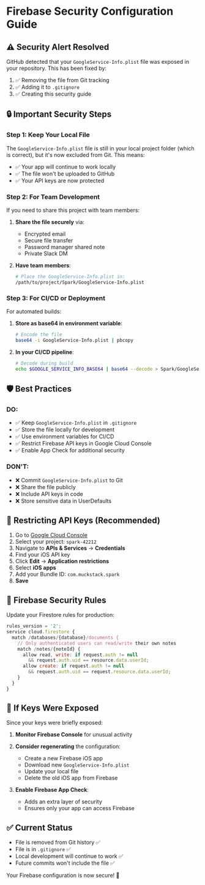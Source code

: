 # Firebase Security Configuration Guide

## ⚠️ Security Alert Resolved

GitHub detected that your `GoogleService-Info.plist` file was exposed in your repository. This has been fixed by:

1. ✅ Removing the file from Git tracking
2. ✅ Adding it to `.gitignore`
3. ✅ Creating this security guide

## 🔒 Important Security Steps

### Step 1: Keep Your Local File
The `GoogleService-Info.plist` file is still in your local project folder (which is correct), but it's now excluded from Git. This means:
- ✅ Your app will continue to work locally
- ✅ The file won't be uploaded to GitHub
- ✅ Your API keys are now protected

### Step 2: For Team Development
If you need to share this project with team members:

1. **Share the file securely** via:
   - Encrypted email
   - Secure file transfer
   - Password manager shared note
   - Private Slack DM

2. **Have team members**:
   ```bash
   # Place the GoogleService-Info.plist in:
   /path/to/project/Spark/GoogleService-Info.plist
   ```

### Step 3: For CI/CD or Deployment
For automated builds:

1. **Store as base64 in environment variable**:
   ```bash
   # Encode the file
   base64 -i GoogleService-Info.plist | pbcopy
   ```

2. **In your CI/CD pipeline**:
   ```bash
   # Decode during build
   echo $GOOGLE_SERVICE_INFO_BASE64 | base64 --decode > Spark/GoogleService-Info.plist
   ```

## 🛡️ Best Practices

### DO:
- ✅ Keep `GoogleService-Info.plist` in `.gitignore`
- ✅ Store the file locally for development
- ✅ Use environment variables for CI/CD
- ✅ Restrict Firebase API keys in Google Cloud Console
- ✅ Enable App Check for additional security

### DON'T:
- ❌ Commit `GoogleService-Info.plist` to Git
- ❌ Share the file publicly
- ❌ Include API keys in code
- ❌ Store sensitive data in UserDefaults

## 🔑 Restricting API Keys (Recommended)

1. Go to [Google Cloud Console](https://console.cloud.google.com)
2. Select your project: `spark-42212`
3. Navigate to **APIs & Services** → **Credentials**
4. Find your iOS API key
5. Click **Edit** → **Application restrictions**
6. Select **iOS apps**
7. Add your Bundle ID: `com.muckstack.spark`
8. **Save**

## 📱 Firebase Security Rules

Update your Firestore rules for production:

```javascript
rules_version = '2';
service cloud.firestore {
  match /databases/{database}/documents {
    // Only authenticated users can read/write their own notes
    match /notes/{noteId} {
      allow read, write: if request.auth != null 
        && request.auth.uid == resource.data.userId;
      allow create: if request.auth != null 
        && request.auth.uid == request.resource.data.userId;
    }
  }
}
```

## 🚨 If Keys Were Exposed

Since your keys were briefly exposed:

1. **Monitor Firebase Console** for unusual activity
2. **Consider regenerating** the configuration:
   - Create a new Firebase iOS app
   - Download new `GoogleService-Info.plist`
   - Update your local file
   - Delete the old iOS app from Firebase

3. **Enable Firebase App Check**:
   - Adds an extra layer of security
   - Ensures only your app can access Firebase

## ✅ Current Status

- File is removed from Git history ✅
- File is in `.gitignore` ✅
- Local development will continue to work ✅
- Future commits won't include the file ✅

Your Firebase configuration is now secure! 🔐